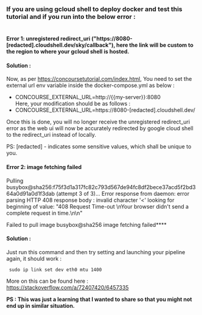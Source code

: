 <h3> If you are using gcloud shell to deploy docker and test this tutorial and if you run into the below error : <h1>

<h4> Error 1: unregistered redirect_uri ("https://8080-[redacted].cloudshell.dev/sky/callback"), here the link will be custom to the region to where your gcloud shell is hosted. </h4> 
  
<h4> Solution : </h4>

Now, as per https://concoursetutorial.com/index.html, You need to set the external url env variable inside the docker-compose.yml as below :

+ CONCOURSE_EXTERNAL_URL=http://{{my-server}}:8080 <br>
Here, your modification should be as follows : <br>
+ CONCOURSE_EXTERNAL_URL=https://8080-[redacted].cloudshell.dev/

Once this is done, you will no longer receive the unregistered redirect_uri error as the web ui will now be accurately redirected by google cloud shell to the redirect_uri instead of locally.

PS: [redacted] - indicates some sensitive values, which shall be unique to you. <br>


<h4> Error 2: image fetching failed </h4> 

Pulling busybox@sha256:f75f3d1a317fc82c793d567de94fc8df2bece37acd5f2bd364a0d91a0d1f3dab (attempt 3 of 3)...
Error response from daemon: error parsing  HTTP 408 response body : invalid character '<' looking for beginning of value: "<html><body>408 Request Time-out \nYour browser didn't send a complete request in time.\n</body></html>\n"

Failed to pull image busybox@sha256
image fetching failed****

<h4> Solution : </h4>
  
 Just run this command and then try setting and launching your pipeline again, it should work :
  
 <code> sudo ip link set dev eth0 mtu 1400 </code>
  
  More on this can be found here : https://stackoverflow.com/a/72407420/6457335
  
  <b> PS : This was just a learning that I wanted to share so that you might not end up in similar situation. </b> <br>
  



